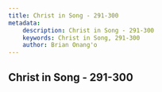 ```yaml
---
title: Christ in Song - 291-300
metadata:
    description: Christ in Song - 291-300
    keywords: Christ in Song, 291-300
    author: Brian Onang'o
---
```



## Christ in Song - 291-300
  